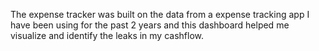 The expense tracker was built on the data from a expense tracking app I have been using for the past 2 years and this dashboard helped me visualize and identify the leaks in my cashflow.
